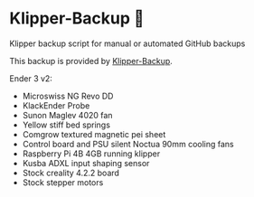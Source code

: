 # Klipper-Backup 💾 
Klipper backup script for manual or automated GitHub backups 

This backup is provided by [Klipper-Backup](https://github.com/Staubgeborener/klipper-backup).

Ender 3 v2:
- Microswiss NG Revo DD
- KlackEnder Probe
- Sunon Maglev 4020 fan
- Yellow stiff bed springs
- Comgrow textured magnetic pei sheet
- Control board and PSU silent Noctua 90mm cooling fans
- Raspberry Pi 4B 4GB running klipper
- Kusba ADXL input shaping sensor
- Stock creality 4.2.2 board
- Stock stepper motors
